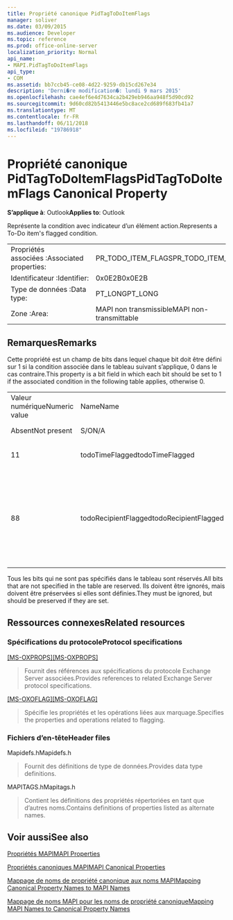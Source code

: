 ```yaml
---
title: Propriété canonique PidTagToDoItemFlags
manager: soliver
ms.date: 03/09/2015
ms.audience: Developer
ms.topic: reference
ms.prod: office-online-server
localization_priority: Normal
api_name:
- MAPI.PidTagToDoItemFlags
api_type:
- COM
ms.assetid: bb7ccb45-ce08-4d22-9259-db15cd267e34
description: 'Derni�re modification�: lundi 9 mars 2015'
ms.openlocfilehash: cae4ef6e4d7634ca2b429eb946aa948f5d90cd92
ms.sourcegitcommit: 9d60cd82b5413446e5bc8ace2cd689f683fb41a7
ms.translationtype: MT
ms.contentlocale: fr-FR
ms.lasthandoff: 06/11/2018
ms.locfileid: "19786918"
---
```

# <a name="pidtagtodoitemflags-canonical-property"></a><span data-ttu-id="9dcd7-103">Propriété canonique PidTagToDoItemFlags</span><span class="sxs-lookup"><span data-stu-id="9dcd7-103">PidTagToDoItemFlags Canonical Property</span></span>

  
  
<span data-ttu-id="9dcd7-104">**S’applique à**: Outlook</span><span class="sxs-lookup"><span data-stu-id="9dcd7-104">**Applies to**: Outlook</span></span> 
  
<span data-ttu-id="9dcd7-105">Représente la condition avec indicateur d’un élément action.</span><span class="sxs-lookup"><span data-stu-id="9dcd7-105">Represents a To-Do item's flagged condition.</span></span>
  
|||
|:-----|:-----|
|<span data-ttu-id="9dcd7-106">Propriétés associées :</span><span class="sxs-lookup"><span data-stu-id="9dcd7-106">Associated properties:</span></span>  <br/> |<span data-ttu-id="9dcd7-107">PR_TODO_ITEM_FLAGS</span><span class="sxs-lookup"><span data-stu-id="9dcd7-107">PR_TODO_ITEM_FLAGS</span></span>  <br/> |
|<span data-ttu-id="9dcd7-108">Identificateur :</span><span class="sxs-lookup"><span data-stu-id="9dcd7-108">Identifier:</span></span>  <br/> |<span data-ttu-id="9dcd7-109">0x0E2B</span><span class="sxs-lookup"><span data-stu-id="9dcd7-109">0x0E2B</span></span>  <br/> |
|<span data-ttu-id="9dcd7-110">Type de données :</span><span class="sxs-lookup"><span data-stu-id="9dcd7-110">Data type:</span></span>  <br/> |<span data-ttu-id="9dcd7-111">PT_LONG</span><span class="sxs-lookup"><span data-stu-id="9dcd7-111">PT_LONG</span></span>  <br/> |
|<span data-ttu-id="9dcd7-112">Zone :</span><span class="sxs-lookup"><span data-stu-id="9dcd7-112">Area:</span></span>  <br/> |<span data-ttu-id="9dcd7-113">MAPI non transmissible</span><span class="sxs-lookup"><span data-stu-id="9dcd7-113">MAPI non-transmittable</span></span>  <br/> |
   
## <a name="remarks"></a><span data-ttu-id="9dcd7-114">Remarques</span><span class="sxs-lookup"><span data-stu-id="9dcd7-114">Remarks</span></span>

<span data-ttu-id="9dcd7-115">Cette propriété est un champ de bits dans lequel chaque bit doit être défini sur 1 si la condition associée dans le tableau suivant s’applique, 0 dans le cas contraire.</span><span class="sxs-lookup"><span data-stu-id="9dcd7-115">This property is a bit field in which each bit should be set to 1 if the associated condition in the following table applies, otherwise 0.</span></span>
  
||||
|:-----|:-----|:-----|
|<span data-ttu-id="9dcd7-116">Valeur numérique</span><span class="sxs-lookup"><span data-stu-id="9dcd7-116">Numeric value</span></span>  <br/> |<span data-ttu-id="9dcd7-117">Name</span><span class="sxs-lookup"><span data-stu-id="9dcd7-117">Name</span></span>  <br/> |<span data-ttu-id="9dcd7-118">Description</span><span class="sxs-lookup"><span data-stu-id="9dcd7-118">Description</span></span>  <br/> |
|<span data-ttu-id="9dcd7-119">Absent</span><span class="sxs-lookup"><span data-stu-id="9dcd7-119">Not present</span></span>  <br/> |<span data-ttu-id="9dcd7-120">S/O</span><span class="sxs-lookup"><span data-stu-id="9dcd7-120">N/A</span></span>  <br/> |<span data-ttu-id="9dcd7-121">Sans indicateur</span><span class="sxs-lookup"><span data-stu-id="9dcd7-121">Unflagged</span></span>  <br/> |
|<span data-ttu-id="9dcd7-122">1</span><span class="sxs-lookup"><span data-stu-id="9dcd7-122">1</span></span>  <br/> |<span data-ttu-id="9dcd7-123">todoTimeFlagged</span><span class="sxs-lookup"><span data-stu-id="9dcd7-123">todoTimeFlagged</span></span>  <br/> |<span data-ttu-id="9dcd7-124">Objet est marqué de temps</span><span class="sxs-lookup"><span data-stu-id="9dcd7-124">Object is time flagged</span></span>  <br/> |
|<span data-ttu-id="9dcd7-125">8</span><span class="sxs-lookup"><span data-stu-id="9dcd7-125">8</span></span>  <br/> |<span data-ttu-id="9dcd7-126">todoRecipientFlagged</span><span class="sxs-lookup"><span data-stu-id="9dcd7-126">todoRecipientFlagged</span></span>  <br/> |<span data-ttu-id="9dcd7-127">Ne doit être défini sur un objet de message provisoire, et cela signifie que l’objet est marqué pour les destinataires.</span><span class="sxs-lookup"><span data-stu-id="9dcd7-127">Should only be set on a draft message object, and it means that the object is flagged for recipients.</span></span>  <br/> |
   
<span data-ttu-id="9dcd7-128">Tous les bits qui ne sont pas spécifiés dans le tableau sont réservés.</span><span class="sxs-lookup"><span data-stu-id="9dcd7-128">All bits that are not specified in the table are reserved.</span></span> <span data-ttu-id="9dcd7-129">Ils doivent être ignorés, mais doivent être préservées si elles sont définies.</span><span class="sxs-lookup"><span data-stu-id="9dcd7-129">They must be ignored, but should be preserved if they are set.</span></span>
  
## <a name="related-resources"></a><span data-ttu-id="9dcd7-130">Ressources connexes</span><span class="sxs-lookup"><span data-stu-id="9dcd7-130">Related resources</span></span>

### <a name="protocol-specifications"></a><span data-ttu-id="9dcd7-131">Spécifications du protocole</span><span class="sxs-lookup"><span data-stu-id="9dcd7-131">Protocol specifications</span></span>

<span data-ttu-id="9dcd7-132">[[MS-OXPROPS]](http://msdn.microsoft.com/library/f6ab1613-aefe-447d-a49c-18217230b148%28Office.15%29.aspx)</span><span class="sxs-lookup"><span data-stu-id="9dcd7-132">[[MS-OXPROPS]](http://msdn.microsoft.com/library/f6ab1613-aefe-447d-a49c-18217230b148%28Office.15%29.aspx)</span></span>
  
> <span data-ttu-id="9dcd7-133">Fournit des références aux spécifications du protocole Exchange Server associées.</span><span class="sxs-lookup"><span data-stu-id="9dcd7-133">Provides references to related Exchange Server protocol specifications.</span></span>
    
<span data-ttu-id="9dcd7-134">[[MS-OXOFLAG]](http://msdn.microsoft.com/library/f1e50be4-ed30-4c2a-b5cb-8ff3aaaf9b91%28Office.15%29.aspx)</span><span class="sxs-lookup"><span data-stu-id="9dcd7-134">[[MS-OXOFLAG]](http://msdn.microsoft.com/library/f1e50be4-ed30-4c2a-b5cb-8ff3aaaf9b91%28Office.15%29.aspx)</span></span>
  
> <span data-ttu-id="9dcd7-135">Spécifie les propriétés et les opérations liées aux marquage.</span><span class="sxs-lookup"><span data-stu-id="9dcd7-135">Specifies the properties and operations related to flagging.</span></span>
    
### <a name="header-files"></a><span data-ttu-id="9dcd7-136">Fichiers d’en-tête</span><span class="sxs-lookup"><span data-stu-id="9dcd7-136">Header files</span></span>

<span data-ttu-id="9dcd7-137">Mapidefs.h</span><span class="sxs-lookup"><span data-stu-id="9dcd7-137">Mapidefs.h</span></span>
  
> <span data-ttu-id="9dcd7-138">Fournit des définitions de type de données.</span><span class="sxs-lookup"><span data-stu-id="9dcd7-138">Provides data type definitions.</span></span>
    
<span data-ttu-id="9dcd7-139">MAPITAGS.h</span><span class="sxs-lookup"><span data-stu-id="9dcd7-139">Mapitags.h</span></span>
  
> <span data-ttu-id="9dcd7-140">Contient les définitions des propriétés répertoriées en tant que d’autres noms.</span><span class="sxs-lookup"><span data-stu-id="9dcd7-140">Contains definitions of properties listed as alternate names.</span></span>
    
## <a name="see-also"></a><span data-ttu-id="9dcd7-141">Voir aussi</span><span class="sxs-lookup"><span data-stu-id="9dcd7-141">See also</span></span>



[<span data-ttu-id="9dcd7-142">Propriétés MAPI</span><span class="sxs-lookup"><span data-stu-id="9dcd7-142">MAPI Properties</span></span>](mapi-properties.md)
  
[<span data-ttu-id="9dcd7-143">Propriétés canoniques MAPI</span><span class="sxs-lookup"><span data-stu-id="9dcd7-143">MAPI Canonical Properties</span></span>](mapi-canonical-properties.md)
  
[<span data-ttu-id="9dcd7-144">Mappage de noms de propriété canonique aux noms MAPI</span><span class="sxs-lookup"><span data-stu-id="9dcd7-144">Mapping Canonical Property Names to MAPI Names</span></span>](mapping-canonical-property-names-to-mapi-names.md)
  
[<span data-ttu-id="9dcd7-145">Mappage de noms MAPI pour les noms de propriété canonique</span><span class="sxs-lookup"><span data-stu-id="9dcd7-145">Mapping MAPI Names to Canonical Property Names</span></span>](mapping-mapi-names-to-canonical-property-names.md)

